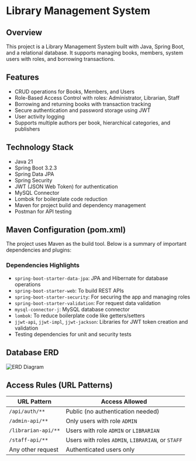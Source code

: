 # Library Management System

## Overview
This project is a Library Management System built with Java, Spring Boot, and a relational database. It supports managing books, members, system users with roles, and borrowing transactions.

## Features
- CRUD operations for Books, Members, and Users
- Role-Based Access Control with roles: Administrator, Librarian, Staff
- Borrowing and returning books with transaction tracking
- Secure authentication and password storage using JWT
- User activity logging
- Supports multiple authors per book, hierarchical categories, and publishers

## Technology Stack
- Java 21
- Spring Boot 3.2.3
- Spring Data JPA
- Spring Security
- JWT (JSON Web Token) for authentication
- MySQL Connector
- Lombok for boilerplate code reduction
- Maven for project build and dependency management
- Postman for API testing

## Maven Configuration (pom.xml)
The project uses Maven as the build tool. Below is a summary of important dependencies and plugins:

### Dependencies Highlights
- `spring-boot-starter-data-jpa`: JPA and Hibernate for database operations
- `spring-boot-starter-web`: To build REST APIs
- `spring-boot-starter-security`: For securing the app and managing roles
- `spring-boot-starter-validation`: For request data validation
- `mysql-connector-j`: MySQL database connector
- `lombok`: To reduce boilerplate code like getters/setters
- `jjwt-api`, `jjwt-impl`, `jjwt-jackson`: Libraries for JWT token creation and validation
- Testing dependencies for unit and security tests
## Database ERD
![ERD Diagram](ERD/ERG.png)
## Access Rules (URL Patterns)

| URL Pattern          | Access Allowed                  |
|----------------------|--------------------------------|
| `/api/auth/**`       | Public (no authentication needed) |
| `/admin-api/**`      | Only users with role `ADMIN`     |
| `/librarian-api/**`  | Users with role `ADMIN` or `LIBRARIAN` |
| `/staff-api/**`      | Users with roles `ADMIN`, `LIBRARIAN`, or `STAFF` |
| Any other request    | Authenticated users only         |
